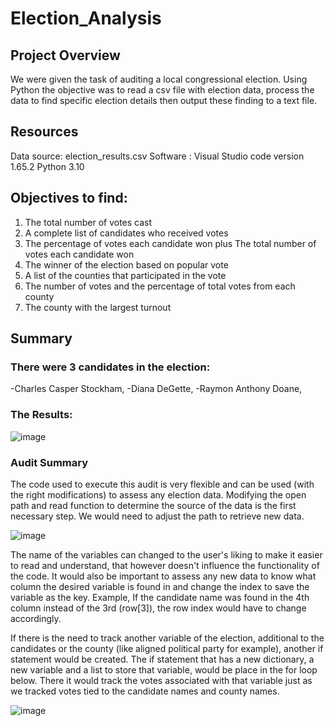 # Election_Analysis

## Project Overview

We were given the task of auditing a local congressional election. Using Python the objective was to read a csv file with election data, process the data to find specific election details then output these finding to a text file.

## Resources

Data source: election_results.csv
Software   : Visual Studio code version 1.65.2
             Python 3.10
             
             
## Objectives to find:
1. The total number of votes cast
2. A complete list of candidates who received votes
3. The percentage of votes each candidate won plus The total number of votes each candidate won
5. The winner of the election based on popular vote
6. A list of the counties that participated in the vote
7. The number of votes and the percentage of total votes from each county 
8. The county with the largest turnout
             
## Summary

### There were 3 candidates in the election:
-Charles Casper Stockham,
-Diana DeGette,
-Raymon Anthony Doane,

### The Results:


![image](https://user-images.githubusercontent.com/99847046/159738864-da7482f3-0a1e-4f87-9f27-e62ccebb640f.png)

### Audit Summary

The code used to execute this audit is very flexible and can be used (with the right modifications) to assess any election data.
Modifying the open path and read function to determine the source of the data is the first necessary step.
We would need to adjust the path to retrieve new data.

![image](https://user-images.githubusercontent.com/99847046/159739135-c860c006-f025-482f-832d-063b18b2c069.png)

The name of the variables can changed to the user's liking to make it easier to read and understand, that however doesn't influence the functionality of the code.
It would also be important to assess any new data to know what column the desired variable is found in and change the index to save the variable as the key.  Example, If the candidate name was found in the 4th column instead of the 3rd (row[3]), the row index would have to change accordingly.

If there is the need to track another variable of the election, additional to the candidates or the county (like aligned political party for example), another if statement would be created.  The if statement that has a new dictionary, a new variable and a list to store that variable, would be place in the for loop below.  There it would track the votes associated with that variable just as we tracked votes tied to the candidate names and county names.

![image](https://user-images.githubusercontent.com/99847046/159739257-cc262432-f6e2-4474-b246-94ec4c7d1c27.png)
